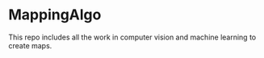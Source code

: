 # MappingAlgo
This repo includes all the work in computer vision and machine learning to create maps.
